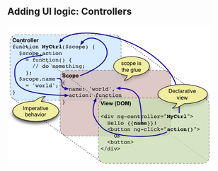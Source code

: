 ## Adding UI logic: Controllers

![alt resources/angularjs/angularjs-controller-code.png](resources/angularjs/angularjs-controller-code.png)
<!-- .element: class="scale-2" -->

